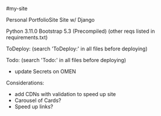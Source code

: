 #my-site

Personal PortfolioSite Site w/ Django

Python 3.11.0
Bootstrap 5.3 (Precompiled)
(other reqs listed in requirements.txt)

ToDeploy: (search 'ToDeploy:' in all files before deploying)

Todo: (search 'Todo:' in all files before deploying)
- update Secrets on OMEN


Considerations:
- add CDNs with validation to speed up site
- Carousel of Cards?
- Speed up links?